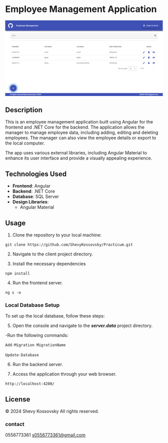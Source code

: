 # Employee Management Application

![Employee Management](/client/src/assets/screenShot.png)

## Description

This is an employee management application built using Angular for the frontend and .NET Core for the backend. The application allows the manager to manage employee data, including adding, editing and deleting employees. The manager can also view the employee details or export to the local computer.

The app uses various external libraries, including Angular Material to enhance its user interface and provide a visually appealing experience.


## Technologies Used

- **Frontend**: Angular
- **Backend**: .NET Core
- **Database**: SQL Server
- **Design Libraries**:
  - Angular Material


## Usage

1. Clone the repository to your local machine:

```
git clone https://github.com/ShevyKossovsky/Practicum.git  
```

2. Navigate to the client project directory.

3. Install the necessary dependencies

```
npm install
```

4. Run the frontend server.

```
ng s -o
```    

### Local Database Setup

To set up the local database, follow these steps:

5. Open the console and navigate to the ***server.data*** project directory.

-Run the following commands:


```
Add-Migration MigrationName

Update-Database
```
  
6. Run the backend server.

7. Access the application through your web browser.
   
```
http://localhost:4200/
```   

## License
© 2024 Shevy Kossovsky All rights reserved.

### contact
0556773361 s0556773361@gmail.com
